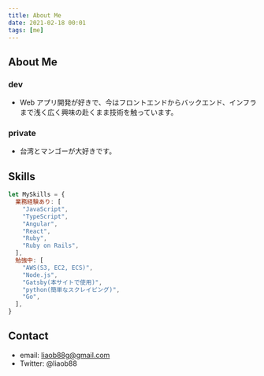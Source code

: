 ```yaml
---
title: About Me
date: 2021-02-18 00:01
tags: [me]
---
```


## About Me

### dev

- Web アプリ開発が好きで、今はフロントエンドからバックエンド、インフラまで浅く広く興味の赴くまま技術を触っています。

### private

- 台湾とマンゴーが大好きです。

## Skills

```js
let MySkills = {
  業務経験あり: [
    "JavaScript",
    "TypeScript",
    "Angular",
    "React",
    "Ruby",
    "Ruby on Rails",
  ],
  勉強中: [
    "AWS(S3, EC2, ECS)",
    "Node.js",
    "Gatsby(本サイトで使用)",
    "python(簡単なスクレイピング)",
    "Go",
  ],
}
```

## Contact

- email: liaob88g@gmail.com
- Twitter: @liaob88
